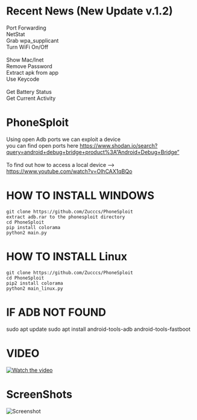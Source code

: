 # Recent News (New Update v.1.2)
Port Forwarding<br>        NetStat <br>
Grab wpa_supplicant <br>   Turn WiFi On/Off <br>                
Show Mac/Inet<br>          Remove Password<br>
Extract apk from app<br>   Use Keycode <br>           
Get Battery Status<br>     Get Current Activity<br>   

# PhoneSploit 
Using open Adb ports we can exploit a device
<br> you can find open ports here https://www.shodan.io/search?query=android+debug+bridge+product%3A”Android+Debug+Bridge”
<br>
<br> To find out how to access a local device --> https://www.youtube.com/watch?v=OlhCAX1qBQo


# HOW TO INSTALL WINDOWS
```
git clone https://github.com/Zucccs/PhoneSploit
extract adb.rar to the phonesploit directory 
cd PhoneSploit
pip install colorama
python2 main.py
```

# HOW TO INSTALL Linux
```
git clone https://github.com/Zucccs/PhoneSploit
cd PhoneSploit
pip2 install colorama
python2 main_linux.py
```
# IF ADB NOT FOUND
sudo apt update
sudo apt install android-tools-adb android-tools-fastboot



# VIDEO
[![Watch the video](https://img.youtube.com/vi/6XNf9s-PZxY/hqdefault.jpg)](https://www.youtube.com/watch?v=6XNf9s-PZxY)

# ScreenShots
![Screenshot](Screenshot.png)
